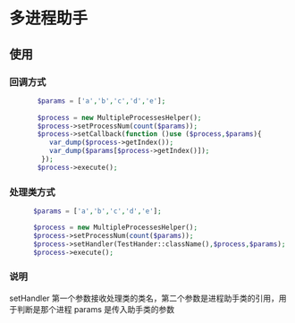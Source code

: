 # 多进程助手

## 使用

### 回调方式
  ```php
         $params = ['a','b','c','d','e'];
                
         $process = new MultipleProcessesHelper();
         $process->setProcessNum(count($params));
         $process->setCallback(function ()use ($process,$params){
            var_dump($process->getIndex());
            var_dump($params[$process->getIndex()]);
          });
         $process->execute(); 
  ```
### 处理类方式
  ```php
        $params = ['a','b','c','d','e'];

        $process = new MultipleProcessesHelper();
        $process->setProcessNum(count($params));
        $process->setHandler(TestHander::className(),$process,$params);
        $process->execute();
  ```
### 说明
setHandler 第一个参数接收处理类的类名，第二个参数是进程助手类的引用，用于判断是那个进程
params 是传入助手类的参数
  